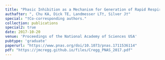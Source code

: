 ```yaml
---
title: "Phasic Inhibition as a Mechanism for Generation of Rapid Respiratory Rhythms"
authafter: ", Chu KA, Dick TE, Landmesser LT†, Silver J†"
special: "†Co-corresponding authors."
collection: publications
special2: true
date: 2017-10-20
venue: 'Proceedings of the National Academy of Sciences USA'
pubtype: 'graduate'
paperurl: "https://www.pnas.org/doi/10.1073/pnas.1711536114"
pdf: "https://jmcregg.github.io/files/Cregg_PNAS_2017.pdf"
---
```

